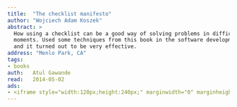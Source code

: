 ```yaml
---
title:	"The checklist manifesto"
author: "Wojciech Adam Koszek"
abstract: >
  How using a checklist can be a good way of solving problems in difficult
  moments. Used some techniques from this book in the software development
  and it turned out to be very effective.
address: "Menlo Park, CA"
tags:
- books
auth:	Atul Gawande
read:	2014-05-02
ads:
- <iframe style="width:120px;height:240px;" marginwidth="0" marginheight="0" scrolling="no" frameborder="0" src="//ws-na.amazon-adsystem.com/widgets/q?ServiceVersion=20070822&OneJS=1&Operation=GetAdHtml&MarketPlace=US&source=ss&ref=ss_til&ad_type=product_link&tracking_id=wojcadamkoszh-20&marketplace=amazon&region=US&placement=B0030V0PEW&asins=B0030V0PEW&linkId=ZPVLOPMQPCBCMQH6&show_border=false&link_opens_in_new_window=true&price_color=333333&title_color=C00000&bg_color=FFFFFF"> </iframe>
---
```

